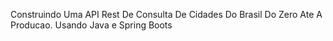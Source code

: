Construindo Uma API Rest De Consulta De Cidades Do Brasil Do Zero Ate A Producao. Usando Java e Spring Boots


